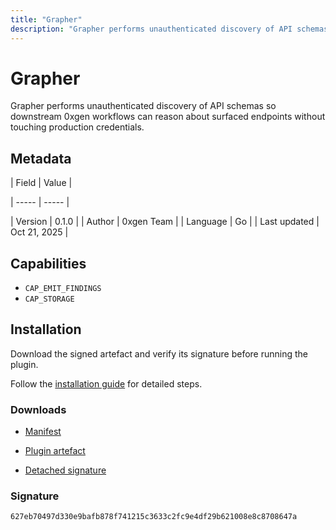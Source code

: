 ```yaml
---
title: "Grapher"
description: "Grapher performs unauthenticated discovery of API schemas so downstream 0xgen workflows can reason about surfaced endpoints without touching production credentials."
---
```


# Grapher

Grapher performs unauthenticated discovery of API schemas so downstream 0xgen workflows can reason about surfaced endpoints without touching production credentials.

## Metadata

| Field | Value |

| ----- | ----- |

| Version | 0.1.0 |
| Author | 0xgen Team |
| Language | Go |
| Last updated | Oct 21, 2025 |


## Capabilities

- `CAP_EMIT_FINDINGS`
- `CAP_STORAGE`


## Installation

Download the signed artefact and verify its signature before running the plugin.

Follow the [installation guide](https://github.com/RowanDark/0xgen/tree/HEAD/plugins/grapher#readme) for detailed steps.


### Downloads

- [Manifest](https://raw.githubusercontent.com/RowanDark/0xgen/HEAD/plugins/grapher/manifest.json)

- [Plugin artefact](https://raw.githubusercontent.com/RowanDark/0xgen/HEAD/plugins/grapher/main.go)

- [Detached signature](https://raw.githubusercontent.com/RowanDark/0xgen/HEAD/plugins/grapher/main.go.sig)


### Signature

`627eb70497d330e9bafb878f741215c3633c2fc9e4df29b621008e8c8708647a`
